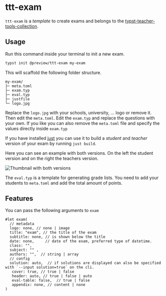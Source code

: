 # ttt-exam


`ttt-exam` is a *template* to create exams and belongs to the [typst-teacher-tools-collection](https://github.com/jomaway/typst-teacher-templates).

## Usage 

Run this command inside your terminal to init a new exam. 

```sh
typst init @preview/ttt-exam my-exam
```

This will scaffold the following folder structure.

```ascii
my-exam/
├─ meta.toml
├─ exam.typ
├─ eval.typ
├─ justfile
└─ logo.jpg
```

Replace the `logo.jpg` with your schools, university, ... logo or remove it. Then edit the `meta.toml`.
Edit the `exam.typ` and replace the questions with your own. If you like you can also remove the `meta.toml` file and specify the values directly inside `exam.typ`

If you have installed [just](https://just.systems) you can use it to build a *student* and *teacher* version of your exam by running `just build`.

Here you can see an example with both versions. On the left the student version and on the right the teachers version.

![Thumbnail with both versions](https://github.com/jomaway/typst-teacher-templates/blob/main/ttt-exam/thumbnail.png)

The `eval.typ` is a template for generating grade lists. You need to add your students to `meta.toml` and add the total amount of points.

## Features

You can pass the following arguments to `exam`

```typ
#let exam(
  // metadata 
  logo: none, // none | image
  title: "exam", // the title of the exam
  subtitle: none, // is shown below the title
  date: none,     // date of the exam, preferred type of datetime.
  class: "",      
  subject: "" ,
  authors: "",  // string | array
  // config
  solution: auto,  // if solutions are displayed can also be specified with `--input solution=true` on the cli.
   cover: true, // true | false
   header: auto, // true | false | auto
   eval-table: false,  // true | false
   appendix: none, // content | none
)
```
